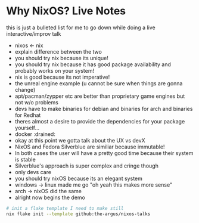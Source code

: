 # Why NixOS? Live Notes

this is just a bulleted list for me to go down while doing a live
interactive/improv talk

- nixos <- nix
- explain difference between the two
- you should try nix because its unique!
- you should try nix because it has good package availability and probably works
  on your system!
- nix is good because its not imperative!
- the unreal engine example (u cannot be sure when things are gonna change)
- apt/pacman/zypper etc are better than proprietary game engines but not w/o
  problems
- devs have to make binaries for debian and binaries for arch and binaries for
  Redhat
- theres almost a desire to provide the dependencies for your package
  yourself...
- docker :drained:
- okay at this point we gotta talk about the UX vs devX
- NixOS and Fedora Silverblue are similiar because immutable!
- In both cases the user will have a pretty good time because their system is
  stable
- Silverblue's approach is super complex and cringe though
- only devs care
- you should try nixOS because its an elegant system
- windows -> linux made me go "oh yeah this makes more sense"
- arch -> nixOS did the same
- alright now begins the demo

```bash
# init a flake template I need to make still
nix flake init --template github:the-argus/nixos-talks
```
